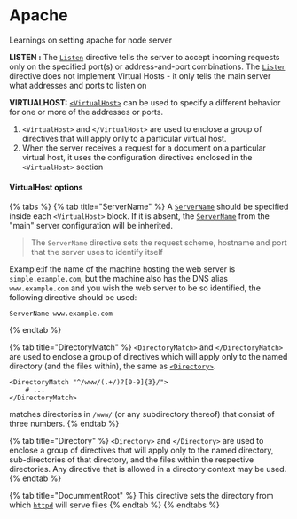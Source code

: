 # Apache

Learnings on setting apache for node server

**LISTEN :** The [`Listen`](https://httpd.apache.org/docs/2.4/mod/mpm_common.html#listen) directive tells the server to accept incoming requests only on the specified port\(s\) or address-and-port combinations. The [`Listen`](https://httpd.apache.org/docs/2.4/mod/mpm_common.html#listen) directive does not implement Virtual Hosts - it only tells the main server what addresses and ports to listen on

**VIRTUALHOST:** [`<VirtualHost>`](https://httpd.apache.org/docs/2.4/mod/core.html#virtualhost) can be used to specify a different behavior for one or more of the addresses or ports.

1. `<VirtualHost>` and `</VirtualHost>` are used to enclose a group of directives that will apply only to a particular virtual host.
2. When the server receives a request for a document on a particular virtual host, it uses the configuration directives enclosed in the `<VirtualHost>` section

#### VirtualHost options

{% tabs %}
{% tab title="ServerName" %}
A [`ServerName`](https://httpd.apache.org/docs/2.4/mod/core.html#servername) should be specified inside each `<VirtualHost>` block. If it is absent, the [`ServerName`](https://httpd.apache.org/docs/2.4/mod/core.html#servername) from the "main" server configuration will be inherited.

> The `ServerName` directive sets the request scheme, hostname and port that the server uses to identify itself

Example:if the name of the machine hosting the web server is `simple.example.com`, but the machine also has the DNS alias `www.example.com` and you wish the web server to be so identified, the following directive should be used: 

```text
ServerName www.example.com
```

  
{% endtab %}

{% tab title="DirectoryMatch" %}
`<DirectoryMatch>` and `</DirectoryMatch>` are used to enclose a group of directives which will apply only to the named directory \(and the files within\), the same as [`<Directory>`](http://httpd.apache.org/docs/current/mod/core.html#directory). 

```text
<DirectoryMatch "^/www/(.+/)?[0-9]{3}/">
    # ...
</DirectoryMatch>
```

matches directories in `/www/` \(or any subdirectory thereof\) that consist of three numbers.
{% endtab %}

{% tab title="Directory" %}
`<Directory>` and `</Directory>` are used to enclose a group of directives that will apply only to the named directory, sub-directories of that directory, and the files within the respective directories. Any directive that is allowed in a directory context may be used.
{% endtab %}

{% tab title="DocummentRoot" %}
This directive sets the directory from which [`httpd`](http://httpd.apache.org/docs/current/programs/httpd.html) will serve files
{% endtab %}
{% endtabs %}



